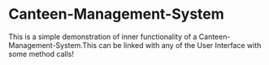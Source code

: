 # Canteen-Management-System
 This is a simple demonstration of inner functionality of a Canteen-Management-System.This can be linked with any of the User Interface with some method calls!
